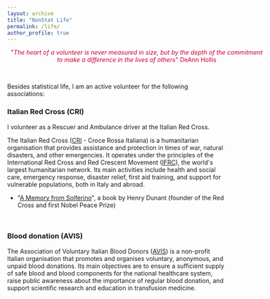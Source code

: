 ```yaml
---
layout: archive
title: "NonStat Life"
permalink: /life/
author_profile: true
---
```



<!--
> "_The heart of a volunteer is never measured in size, but by the depth of the commitment to make a difference in the lives of others_"
-->


<div align="center">
	<div style="width:600px; color:#C70039">
	"<i>The heart of a volunteer is never measured in size, but by the depth of the commitment to make a difference in the lives of others</i>" DeAnn Hollis
	</div>
</div>

&nbsp;

Besides statistical life, I am an active volunteer for the following associations:


### Italian Red Cross (CRI)

<!--
The International Federation of Red Cross and Red Crescent Societies ([IFRC](https://www.ifrc.org)) is the world's largest humanitarian network.
The Italian Red Cross ([CRI](https://cri.it)) is the national society of Italy. It is engaged in various activities to support the population in health, social, migration, and emergency situations.
-->

I volunteer as a Rescuer and Ambulance driver at the Italian Red Cross.

The Italian Red Cross ([CRI](https://cri.it) - Croce Rossa Italiana) is a humanitarian organisation that provides assistance and protection in times of war, natural disasters, and other emergencies. It operates under the principles of the International Red Cross and Red Crescent Movement ([IFRC](https://www.ifrc.org)), the world's largest humanitarian network.
Its main activities include health and social care, emergency response, disaster relief, first aid training, and support for vulnerable populations, both in Italy and abroad.

* "[A Memory from Solferino](https://volunteeringredcross.org/en/recurso/a-memory-of-solferino-henry-dunant/)", a book by Henry Dunant (founder of the Red Cross and first Nobel Peace Prize)


&nbsp;


### Blood donation (AVIS)
<!-- <img src="../images/AVIS-logo.png" width="20" height="20"> -->

<!-- I am a blood donor associated with AVIS. -->

The Association of Voluntary Italian Blood Donors ([AVIS](https://www.avis.it)) is a non-profit Italian organisation that promotes and organises voluntary, anonymous, and unpaid blood donations. Its main objectives are to ensure a sufficient supply of safe blood and blood components for the national healthcare system, raise public awareness about the importance of regular blood donation, and support scientific research and education in transfusion medicine.


<!--
<div style="display: inline-block"><div style="float:right">
<img src="../images/AVIS-logo.png" style="zoom:40%; float:right; padding:1.0em"/>
The Association of Voluntary Italian Blood Donors (<a href="https://www.avis.it">AVIS</a>) is a non-profit Italian organisation that promotes and organises voluntary, anonymous, and unpaid blood donations. Its main objectives are to ensure a sufficient supply of safe blood and blood components for the national healthcare system, raise public awareness about the importance of regular blood donation, and support scientific research and education in transfusion medicine.<br>
</div>
</div>
-->